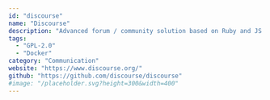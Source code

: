 ```yaml
---
id: "discourse"
name: "Discourse"
description: "Advanced forum / community solution based on Ruby and JS."
tags:
  - "GPL-2.0"
  - "Docker"
category: "Communication"
website: "https://www.discourse.org/"
github: "https://github.com/discourse/discourse"
#image: "/placeholder.svg?height=300&width=400"
---
```


